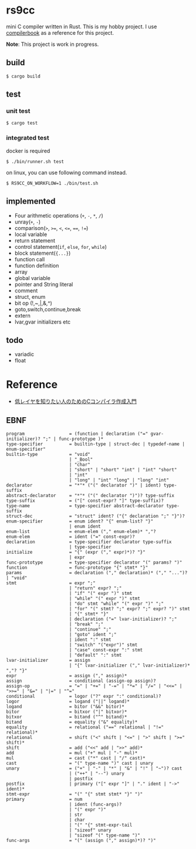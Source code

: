 # rs9cc

mini C compiler written in Rust. This is my hobby project. I use [compilerbook](https://www.sigbus.info/compilerbook) as a reference for this project.

**Note**: This project is work in progress.


## build 
```
$ cargo build
```

## test
### unit test
```
$ cargo test
```

### integrated test
docker is required
```
$ ./bin/runner.sh test
```

on linux, you can use following command instead.
```
$ RS9CC_ON_WORKFLOW=1 ./bin/test.sh
```

## implemented
- Four arithmetic operations (`+`, `-`, `*`, `/`)
- unray(`+`, `-`)
- comparison(`>`, `>=`, `<`, `<=`, `==`, `!=`)
- local variable
- return statement
- control statement(`if`, `else`, `for`, `while`)
- block statement(`{...}`)
- function call
- function definition
- array
- global variable
- pointer and String literal
- comment
- struct, enum
- bit op (!,~,|,&,^)
- goto,switch,continue,break
- extern
- lvar,gvar initializers
etc

## todo
- variadic
- float

 # Reference
 - [低レイヤを知りたい人のためのCコンパイラ作成入門](https://www.sigbus.info/compilerbook)

## EBNF
```
program                 = (function | declaration ("=" gvar-initializer)? ";" | func-prototype )*
type-specifier          = builtin-type | struct-dec | typedef-name | enum-specifier"
builtin-type            = "void" 
                        | "_Bool"
                        | "char" 
                        | "short" | "short" "int" | "int" "short" 
                        | "int" 
                        | "long" | "int" "long" | "long" "int" 
declarator              = "*"* ("(" declarator ")" | ident) type-suffix
abstract-declarator     = "*"* ("(" declarator ")")? type-suffix
type-suffix             = ("[" const-expr? "]" type-suffix)?
type-name               = type-specifier abstract-declarator type-suffix
struct-dec              = "struct" ident? ("{" declaration ";" "}")?
enum-specifier          = enum ident? "{" enum-list? "}"
                        | enum ident
enum-list               = enum-elem ("," enum-elem)* ","?
enum-elem               = ident ("=" const-expr)?
declaration             = type-specifier declarator type-suffix
                        | type-specifier  
initialize              = "{" (expr ("," expr)*)? "}" 
                        | expr 
func-prototype          = type-specifier declarator "(" params? ")" 
function                = func-prototype "{" stmt* "}"
params                  = declaration ("," declaration)* ("," "...")? | "void" 
stmt                    = expr ";"
                        | "return" expr? ";"
                        | "if" "(" expr ")" stmt
                        | "while" "(" expr ")" stmt
                        | "do" stmt "while" "(" expr ")" ";"
                        | "for" "(" stmt? ";" expr? ";" expr? ")" stmt
                        | "{" stmt* "}"
                        | declaration ("=" lvar-initializer)? ";"
                        | "break" ";" 
                        | "continue" ";"
                        | "goto" ident ";"
                        | ident ":" stmt
                        | "switch" "("expr")" stmt
                        | "case" const-expr ":" stmt
                        | "default" ":" stmt
lvar-initializer        = assign
                        | "{" lvar-initializer ("," lvar-initializer)* ","? "}"
expr                    = assign ("," assign)*
assign                  = conditional (assign-op assign)?
assign-op               = "=" | "+=" | "-=" | "*=" | "/=" | "<<=" | ">>=" | "&=" | "|=" | "^="
conditional             = logor ("?" expr ":" conditional)?
logor                   = logand ("||" logand)*
logand                  = bitor ("&&" bitor)*
bitor                   = bitxor ("|" bitxor)*
bitxor                  = bitand ("^" bitand)*
bitand                  = equality ("&" equality)*
equality                = relational ("==" relational | "!=" relational)*
relational              = shift ("<" shift | "<=" | ">" shift | ">=" shift)*
shift                   = add ("<<" add | ">>" add)*
add                     = mul ("+" mul | "-" mul)*
mul                     = cast ("*" cast | "/" cast)*
cast                    = "(" type-name ")" cast | unary
unary                   = ("+" | "-" | "*" | "&" | "!" | "~")? cast
                        | ("++" | "--") unary
                        | postfix
postfix                 | primary ("[" expr "]" | "." ident | "->" ident)*
stmt-expr               = "(" "{" stmt stmt* "}" ")"
primary                 = num 
                        | ident (func-args)? 
                        | "(" expr ")"
                        | str
                        | char
                        | "(" "{" stmt-expr-tail
                        | "sizeof" unary
                        | "sizeof "(" type-name ")"
func-args               = "(" (assign ("," assign)*)? ")"
```